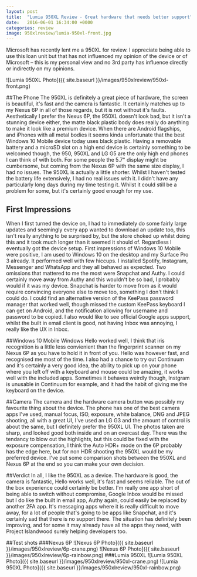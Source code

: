 ```yaml
---
layout: post
title:  "Lumia 950XL Review - Great hardware that needs better support"
date:   2016-06-01 16:34:00 +0000
categories: review
image: 950xlreview/lumia-950xl-front.jpg
---
```


Microsoft has recently lent me a 950XL for review. I appreciate being able to use this loan unit but that has not influenced my opinion of the device or of Microsoft – this is my personal view and no 3rd party has influence directly or indirectly on my opinions.

![Lumia 950XL Photo]({{ site.baseurl }}/images/950xlreview/950xl-front.png)

##The Phone
The 950XL is definitely a great piece of hardware, the screen is beautiful, it's fast and the camera is fantastic. It certainly matches up to my Nexus 6P in all of those regards, but it is not without it's faults. Aesthetically I prefer the Nexus 6P, the 950XL doesn't look bad, but it isn't a stunning device either, the matte black plastic body does really do anything to make it look like a premium device. When there are Android flagships, and iPhones with all metal bodies it seems kinda unfortunate that the best Windows 10 Mobile device today uses black plastic. Having a removable battery and a microSD slot on a high end device is certainly something to be welcomed though, the 950, 950XL and LG G5 are the only high end phones I can think of with both. For some people the 5.7" display might be cumbersome, but coming from the Nexus 6P with the same size display, I had no issues. The 950XL is actually a little shorter. Whilst I haven't tested the battery life extensively, I had no real issues with it. I didn't have any particularly long days during my time testing it. Whilst it could still be a problem for some, but it's certainly good enough for my use.

<!--more-->

## First Impressions
When I first turned the device on, I had to immediately do some fairly large updates and seemingly every app wanted to download an update too, this isn't really anything to be surprised by, but the store choked up whilst doing this and it took much longer than it seemed it should of. Regardless I eventually got the device setup. First impressions of Windows 10 Mobile were positive, I am used to Windows 10 on the desktop and my Surface Pro 3 already. It performed well with few hiccups. I installed Spotify, Instagram, Messenger and WhatsApp and they all behaved as expected. Two omissions that mattered to me the most were Snapchat and Authy. I could certainly move away from Authy and this wouldn't be so bad, I probably would if it was my device. Snapchat is harder to move from as it would require convincing everyone else to move too, something I don't think I could do. I could find an alternative version of the KeePass password manager that worked well, though missed the custom KeePass keyboard I can get on Android, and the notification allowing for username and password to be copied. I also would like to see official Google apps support, whilst the built in email client is good, not having Inbox was annoying, I really like the UX in Inbox.

##Windows 10 Mobile
Windows Hello worked well, I think that iris recognition is a little less convienient than the fingerprint scanner on my Nexus 6P as you have to hold it in front of you. Hello was however fast, and recognised me most of the time. I also had a chance to try out Continuum and it's certainly a very good idea, the ability to pick up on your phone where you left off with a keyboard and mouse could be amazing, it works well with the included apps. Sometimes it behaves weirdly though, Instgram is unusable in Continuum for example, and it had the habit of giving me the keyboard on the device.

##Camera
The camera and the hardware camera button was possibly my favourite thing about the device. The phone has one of the best camera apps I've used, manual focus, ISO, exposure, white balance, DNG and JPEG shooting, all with a great UI, I've used an LG G3 and the amount of control is about the same, but I definitely prefer the 950XL UI. The photos taken are sharp, and looked good both inside and on an overcast day. There was the tendancy to blow out the highlights, but this could be fixed with the exposure compensation, I think the Auto HDR+ mode on the 6P probably has the edge here, but for non HDR shooting the 950XL would be my preferred device. I've put some comparison shots between the 950XL and Nexus 6P at the end so you can make your own decision.

##Verdict
In all, I like the 950XL as a device. The hardware is good, the camera is fantastic, Hello works well, it's fast and seems reliable. The out of the box experience could certainly be better. I'm really one app short of being able to switch without compromise, Google Inbox would be missed but I do like the built in email app, Authy again, could easily be replaced by another 2FA app. It's messaging apps where it is really difficult to move away, for a lot of people that's going to be apps like Snapchat, and it's certainly sad that there is no support there. The situation has definitely been improving, and for some it may already have all the apps they need, with Project Islandwood surely helping developers too.

##Test shots
###Nexus 6P
![Nexus 6P Photo]({{ site.baseurl }}/images/950xlreview/6p-crane.png)
![Nexus 6P Photo]({{ site.baseurl }}/images/950xlreview/6p-rainbow.png)
###Lumia 950XL
![Lumia 950XL Photo]({{ site.baseurl }}/images/950xlreview/950xl-crane.png)
![Lumia 950XL Photo]({{ site.baseurl }}/images/950xlreview/950xl-rainbow.png)
